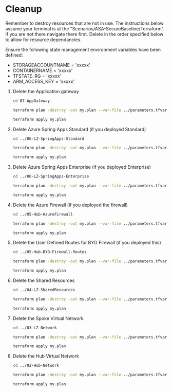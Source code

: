 # Cleanup

Remember to destroy resources that are not in use. The instructions below assume your terminal is at the "Scenarios/ASA-SecureBaseline/Terraform". If you are not there navigate there first. Delete in the order specified below to allow for resource dependancies. 

Ensure the following state management environment variables have been defined:
- STORAGEACCOUNTNAME = 'xxxxx'
- CONTAINERNAME      = 'xxxxx'
- TFSTATE_RG         = 'xxxxx'
- ARM_ACCESS_KEY     = 'xxxxx'

1. Delete the Application gateway

   ```bash
   cd 07-AppGateway 
   ```

   ```bash
   terraform plan -destroy -out my.plan --var-file ../parameters.tfvars
   ```

   ```bash
   terraform apply my.plan
   ```

2. Delete Azure Spring Apps Standard (if you deployed Standard)

   ```bash
   cd ../06-LZ-SpringApps-Standard
   ```

   ```bash
   terraform plan -destroy -out my.plan --var-file ../parameters.tfvars
   ```

   ```bash
   terraform apply my.plan
   ```

   

3. Delete Azure Spring Apps Enterprise (if you deployed Enterprise)

   ```bash
   cd ../06-LZ-SpringApps-Enterprise
   ```

   ```bash
   terraform plan -destroy -out my.plan --var-file ../parameters.tfvars
   ```

   ```bash
   terraform apply my.plan
   ```

4. Delete the Azure Firewall (if you deployed the firewall)

   ```bash
   cd ../05-Hub-AzureFirewall
   ```

   ```bash
   terraform plan -destroy -out my.plan --var-file ../parameters.tfvars
   ```

   ```bash
   terraform apply my.plan
   ```

5. Delete the User Defined Routes for BYO Firewall (if you deployed this)

   ```bash
   cd ../05-Hub-BYO-Firewall-Routes
   ```

   ```bash
   terraform plan -destroy -out my.plan --var-file ../parameters.tfvars
   ```

   ```bash
   terraform apply my.plan
   ```

6. Delete the Shared Resources

   ```bash
   cd ../04-LZ-SharedResources
   ```

   ```bash
   terraform plan -destroy -out my.plan --var-file ../parameters.tfvars
   ```

   ```bash
   terraform apply my.plan
   ```

7. Delete the Spoke Virtual Network

   ```bash
   cd ../03-LZ-Network
   ```

   ```bash
   terraform plan -destroy -out my.plan --var-file ../parameters.tfvars
   ```

   ```bash
   terraform apply my.plan
   ```

8. Delete the Hub Virtual Network

   ```bash
   cd ../02-Hub-Network
   ```

   ```bash
   terraform plan -destroy -out my.plan --var-file ../parameters.tfvars
   ```

   ```bash
   terraform apply my.plan
   ```